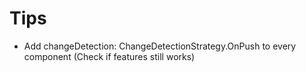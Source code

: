 # Tips

- Add changeDetection: ChangeDetectionStrategy.OnPush to every component (Check if features still works)

